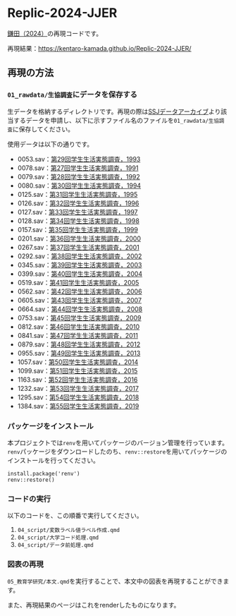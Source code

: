 # Replic-2024-JJER

[鎌田（2024）](https://researchmap.jp/kamaken/published_papers/44513554)の再現コードです。

再現結果：https://kentaro-kamada.github.io/Replic-2024-JJER/

## 再現の方法

### `01_rawdata/生協調査`にデータを保存する

生データを格納するディレクトリです。再現の際は[SSJデータアーカイブ](https://csrda.iss.u-tokyo.ac.jp/)より該当するデータを申請し、以下に示すファイル名のファイルを`01_rawdata/生協調査`に保存してください。

使用データは以下の通りです。

- 0053.sav：[第29回学生生活実態調査，1993](https://ssjda.iss.u-tokyo.ac.jp/Direct/gaiyo.php?eid=0053)
- 0078.sav：[第27回学生生活実態調査，1991](https://ssjda.iss.u-tokyo.ac.jp/Direct/gaiyo.php?eid=0078)
- 0079.sav：[第28回学生生活実態調査，1992](https://ssjda.iss.u-tokyo.ac.jp/Direct/gaiyo.php?eid=0079)
- 0080.sav：[第30回学生生活実態調査，1994](https://ssjda.iss.u-tokyo.ac.jp/Direct/gaiyo.php?eid=0080)
- 0125.sav：[第31回学生生活実態調査，1995](https://ssjda.iss.u-tokyo.ac.jp/Direct/gaiyo.php?eid=0125)
- 0126.sav：[第32回学生生活実態調査，1996](https://ssjda.iss.u-tokyo.ac.jp/Direct/gaiyo.php?eid=0126)
- 0127.sav：[第33回学生生活実態調査，1997](https://ssjda.iss.u-tokyo.ac.jp/Direct/gaiyo.php?eid=0127)
- 0128.sav：[第34回学生生活実態調査，1998](https://ssjda.iss.u-tokyo.ac.jp/Direct/gaiyo.php?eid=0128)
- 0157.sav：[第35回学生生活実態調査，1999](https://ssjda.iss.u-tokyo.ac.jp/Direct/gaiyo.php?eid=0157)
- 0201.sav：[第36回学生生活実態調査，2000](https://ssjda.iss.u-tokyo.ac.jp/Direct/gaiyo.php?eid=0201)
- 0267.sav：[第37回学生生活実態調査，2001](https://ssjda.iss.u-tokyo.ac.jp/Direct/gaiyo.php?eid=0267)
- 0292.sav：[第38回学生生活実態調査，2002](https://ssjda.iss.u-tokyo.ac.jp/Direct/gaiyo.php?eid=0292)
- 0345.sav：[第39回学生生活実態調査，2003](https://ssjda.iss.u-tokyo.ac.jp/Direct/gaiyo.php?eid=0345)
- 0399.sav：[第40回学生生活実態調査，2004](https://ssjda.iss.u-tokyo.ac.jp/Direct/gaiyo.php?eid=0399)
- 0519.sav：[第41回学生生活実態調査，2005](https://ssjda.iss.u-tokyo.ac.jp/Direct/gaiyo.php?eid=0519)
- 0562.sav：[第42回学生生活実態調査，2006](https://ssjda.iss.u-tokyo.ac.jp/Direct/gaiyo.php?eid=0562)
- 0605.sav：[第43回学生生活実態調査，2007](https://ssjda.iss.u-tokyo.ac.jp/Direct/gaiyo.php?eid=0605)
- 0664.sav：[第44回学生生活実態調査，2008](https://ssjda.iss.u-tokyo.ac.jp/Direct/gaiyo.php?eid=0664)
- 0753.sav：[第45回学生生活実態調査，2009](https://ssjda.iss.u-tokyo.ac.jp/Direct/gaiyo.php?eid=0753)
- 0812.sav：[第46回学生生活実態調査，2010](https://ssjda.iss.u-tokyo.ac.jp/Direct/gaiyo.php?eid=0812)
- 0841.sav：[第47回学生生活実態調査，2011](https://ssjda.iss.u-tokyo.ac.jp/Direct/gaiyo.php?eid=0841)
- 0879.sav：[第48回学生生活実態調査，2012](https://ssjda.iss.u-tokyo.ac.jp/Direct/gaiyo.php?eid=0879)
- 0955.sav：[第49回学生生活実態調査，2013](https://ssjda.iss.u-tokyo.ac.jp/Direct/gaiyo.php?eid=0955)
- 1057.sav：[第50回学生生活実態調査，2014](https://ssjda.iss.u-tokyo.ac.jp/Direct/gaiyo.php?eid=1057)
- 1099.sav：[第51回学生生活実態調査，2015](https://ssjda.iss.u-tokyo.ac.jp/Direct/gaiyo.php?eid=1099)
- 1163.sav：[第52回学生生活実態調査，2016](https://ssjda.iss.u-tokyo.ac.jp/Direct/gaiyo.php?eid=1163)
- 1232.sav：[第53回学生生活実態調査，2017](https://ssjda.iss.u-tokyo.ac.jp/Direct/gaiyo.php?eid=1232)
- 1295.sav：[第54回学生生活実態調査，2018](https://ssjda.iss.u-tokyo.ac.jp/Direct/gaiyo.php?eid=1295)
- 1384.sav：[第55回学生生活実態調査，2019](https://ssjda.iss.u-tokyo.ac.jp/Direct/gaiyo.php?eid=1384)

### パッケージをインストール

本プロジェクトでは`renv`を用いてパッケージのバージョン管理を行っています。`renv`パッケージをダウンロードしたのち、`renv::restore`を用いてパッケージのインストールを行ってください。

```{r}
install.package('renv')
renv::restore()
```

### コードの実行

以下のコードを、この順番で実行してください。

1. `04_script/変数ラベル値ラベル作成.qmd`
1. `04_script/大学コード処理.qmd`
1. `04_script/データ前処理.qmd`

### 図表の再現

`05_教育学研究/本文.qmd`を実行することで、本文中の図表を再現することができます。

また、再現結果のページはこれをrenderしたものになります。


